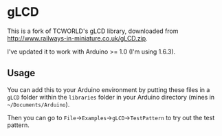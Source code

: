 # gLCD

This is a fork of TCWORLD's gLCD library, downloaded from http://www.railways-in-miniature.co.uk/gLCD.zip.

I've updated it to work with Arduino >= 1.0 (I'm using 1.6.3).

## Usage

You can add this to your Arduino environment by putting these files in a `gLCD` folder within the `libraries` folder in your Arduino directory (mines in `~/Documents/Arduino`).

Then you can go to `File`->`Examples`->`gLCD`->`TestPattern` to try out the test pattern.

